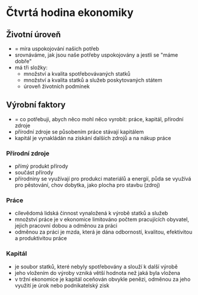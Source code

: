 # Čtvrtá hodina ekonomiky

## Životní úroveň

- = míra uspokojování našich potřeb
- srovnáváme, jak jsou naše potřeby uspokojovány a jestli se "máme dobře"
- má tři složky:
  - množství a kvalita spotřebovávaných statků
  - množství a kvalita statků a služeb poskytovaných státem
  - úroveň životních podmínek

## Výrobní faktory

- = co potřebuji, abych něco mohl něco vyrobit: práce, kapitál, přírodní zdroje
- přírodní zdroje se působením práce stávají kapitálem
- kapitál je vynakládán na získání dalších zdrojů a na nákup práce

### Přírodní zdroje

- přímý produkt přírody
- součást přírody
- přírodniny se využívají pro produkci materiálů a energií, půda se využívá pro pěstování, chov dobytka, jako plocha pro stavbu (zdroj)

### Práce

- cílevědomá lidská činnost vynaložená k výrobě statků a služeb
- množství práce je v ekonomice limitováno počtem pracujících obyvatel, jejich pracovní dobou a odměnou za práci
- odměnou za práci je mzda, která je dána odborností, kvalitou, efektivitou a produktivitou práce

### Kapitál

- je soubor statků, které nebyly spotřebovány a slouží k další výrobě
- jeho vložením do výroby vzniká větší hodnota než jaká byla vložena
- v tržní ekonomice je kapitál oceňován obvykle penězi, odměnou za jeho využití je úrok nebo podnikatelský zisk
